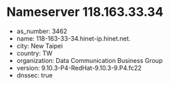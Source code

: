 # Nameserver 118.163.33.34

* as_number: 3462
* name: 118-163-33-34.hinet-ip.hinet.net.
* city: New Taipei
* country: TW
* organization: Data Communication Business Group
* version: 9.10.3-P4-RedHat-9.10.3-9.P4.fc22
* dnssec: true
